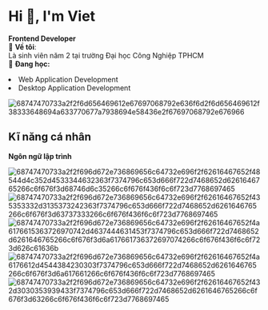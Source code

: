 # Hi 👋, I'm Viet
**Frontend Developer**  
🌟 **Về tôi**:  
Là sinh viên năm 2 tại trường Đại học Công Nghiệp TPHCM  
🌱 **Đang học:**
      <li>Web Application Development</li>
      <li>Desktop Application Development</li>

![68747470733a2f2f6d656469612e67697068792e636f6d2f6d656469612f38333648694a633770677a7938694e58436e2f67697068792e676966](https://github.com/user-attachments/assets/7c06a622-ce1a-4c1d-92df-b03e3105f523)

## Kĩ năng cá nhân
**Ngôn ngữ lập trình**

![68747470733a2f2f696d672e736869656c64732e696f2f62616467652f48544d4c352d4533344632363f7374796c653d666f722d7468652d6261646765266c6f676f3d68746d6c35266c6f676f436f6c6f723d7768697465](https://github.com/user-attachments/assets/f280581c-e8c0-41cf-b243-c95a65c0c286) 
![68747470733a2f2f696d672e736869656c64732e696f2f62616467652f435353332d3135373242363f7374796c653d666f722d7468652d6261646765266c6f676f3d63737333266c6f676f436f6c6f723d7768697465](https://github.com/user-attachments/assets/e6728a5c-a3f2-4b1d-95ef-0c5293f751e8)
![68747470733a2f2f696d672e736869656c64732e696f2f62616467652f4a6176615363726970742d4637444631453f7374796c653d666f722d7468652d6261646765266c6f676f3d6a617661736372697074266c6f676f436f6c6f723d626c61636b](https://github.com/user-attachments/assets/cbc676b2-eba0-4825-8a1f-d5817a507150)
![68747470733a2f2f696d672e736869656c64732e696f2f62616467652f4a6176612d4544384230303f7374796c653d666f722d7468652d6261646765266c6f676f3d6a617661266c6f676f436f6c6f723d7768697465](https://github.com/user-attachments/assets/4bf287f0-247f-4f90-91ac-cd0527a89e9e)
![68747470733a2f2f696d672e736869656c64732e696f2f62616467652f432d3030353939433f7374796c653d666f722d7468652d6261646765266c6f676f3d63266c6f676f436f6c6f723d7768697465](https://github.com/user-attachments/assets/3d6d0752-1767-4a2d-b7a0-a6766bdde355)
